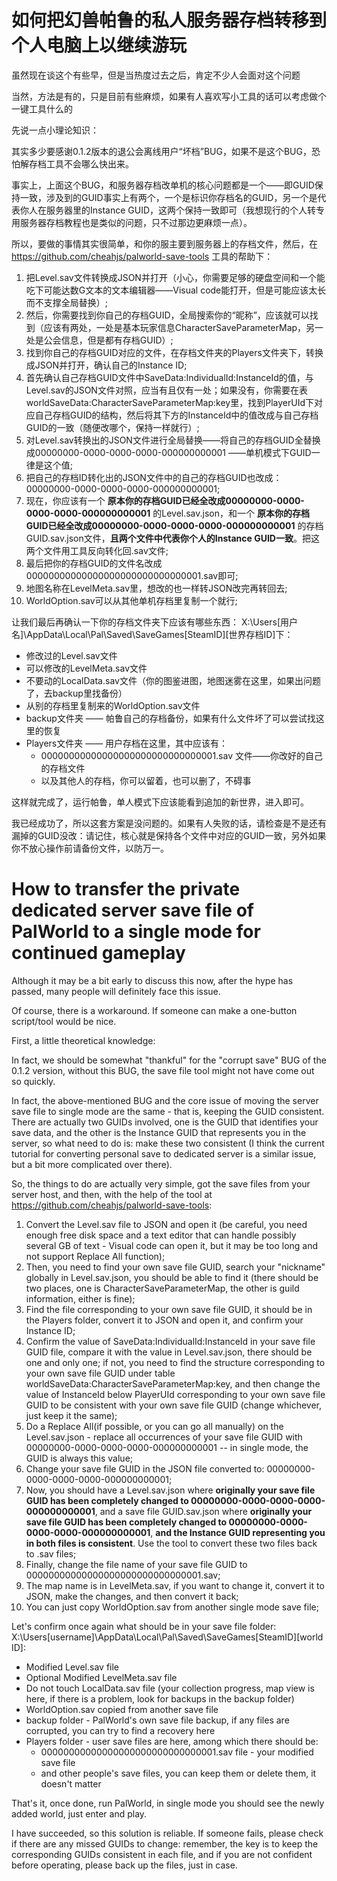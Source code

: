 # 如何把幻兽帕鲁的私人服务器存档转移到个人电脑上以继续游玩
虽然现在谈这个有些早，但是当热度过去之后，肯定不少人会面对这个问题</p>
当然，方法是有的，只是目前有些麻烦，如果有人喜欢写小工具的话可以考虑做个一键工具什么的</p>
先说一点小理论知识：</p>
其实多少要感谢0.1.2版本的退公会离线用户“坏档”BUG，如果不是这个BUG，恐怕解存档工具不会哪么快出来。</p>
事实上，上面这个BUG，和服务器存档改单机的核心问题都是一个——即GUID保持一致，涉及到的GUID事实上有两个，一个是标识你存档名的GUID，另一个是代表你人在服务器里的Instance GUID，这两个保持一致即可（我想现行的个人转专用服务器存档教程也是类似的问题，只不过那边更麻烦一点）。</p>
所以，要做的事情其实很简单，和你的服主要到服务器上的存档文件，然后，在 https://github.com/cheahjs/palworld-save-tools 工具的帮助下：
1. 把Level.sav文件转换成JSON并打开（小心，你需要足够的硬盘空间和一个能吃下可能达数G文本的文本编辑器——Visual code能打开，但是可能应该太长而不支撑全局替换）;
2. 然后，你需要找到你自己的存档GUID，全局搜索你的“昵称”，应该就可以找到（应该有两处，一处是基本玩家信息CharacterSaveParameterMap，另一处是公会信息，但是都有存档GUID）;
3. 找到你自己的存档GUID对应的文件，在存档文件夹的Players文件夹下，转换成JSON并打开，确认自己的Instance ID;
4. 首先确认自己存档GUID文件中SaveData:IndividualId:InstanceId的值，与Level.sav的JSON文件对照，应当有且仅有一处；如果没有，你需要在表worldSaveData:CharacterSaveParameterMap:key里，找到PlayerUId下对应自己存档GUID的结构，然后将其下方的InstanceId中的值改成与自己存档GUID的一致（随便改哪个，保持一样就行）;
5. 对Level.sav转换出的JSON文件进行全局替换——将自己的存档GUID全替换成00000000-0000-0000-0000-000000000001 ——单机模式下GUID一律是这个值;
6. 把自己的存档ID转化出的JSON文件中的自己的存档GUID也改成：00000000-0000-0000-0000-000000000001;
7. 现在，你应该有一个 **原本你的存档GUID已经全改成00000000-0000-0000-0000-000000000001** 的Level.sav.json，和一个 **原本你的存档GUID已经全改成00000000-0000-0000-0000-000000000001** 的存档GUID.sav.json文件，**且两个文件中代表你个人的Instance GUID一致**。把这两个文件用工具反向转化回.sav文件;
8. 最后把你的存档GUID的文件名改成00000000000000000000000000000001.sav即可;
9. 地图名称在LevelMeta.sav里，想改的也一样转JSON改完再转回去;
10. WorldOption.sav可以从其他单机存档里复制一个就行;

让我们最后再确认一下你的存档文件夹下应该有哪些东西：
X:\Users\[用户名]\AppData\Local\Pal\Saved\SaveGames\[SteamID]\[世界存档ID]下：
- 修改过的Level.sav文件
- 可以修改的LevelMeta.sav文件
- 不要动的LocalData.sav文件（你的图鉴进图，地图迷雾在这里，如果出问题了，去backup里找备份）
- 从别的存档里复制来的WorldOption.sav文件
- backup文件夹 —— 帕鲁自己的存档备份，如果有什么文件坏了可以尝试找这里的恢复
- Players文件夹 —— 用户存档在这里，其中应该有：
    - 00000000000000000000000000000001.sav 文件——你改好的自己的存档文件
    - 以及其他人的存档，你可以留着，也可以删了，不碍事

这样就完成了，运行帕鲁，单人模式下应该能看到追加的新世界，进入即可。</p>
我已经成功了，所以这套方案是没问题的。如果有人失败的话，请检查是不是还有漏掉的GUID没改：请记住，核心就是保持各个文件中对应的GUID一致，另外如果你不放心操作前请备份文件，以防万一。


# How to transfer the private dedicated server save file of PalWorld to a single mode for continued gameplay
Although it may be a bit early to discuss this now, after the hype has passed, many people will definitely face this issue.</p>
Of course, there is a workaround. If someone can make a one-button script/tool would be nice.</p>
First, a little theoretical knowledge:</p>
In fact, we should be somewhat "thankful" for the "corrupt save" BUG of the 0.1.2 version, without this BUG, the save file tool might not have come out so quickly.</p>
In fact, the above-mentioned BUG and the core issue of moving the server save file to single mode are the same - that is, keeping the GUID consistent. There are actually two GUIDs involved, one is the GUID that identifies your save data, and the other is the Instance GUID that represents you in the server, so what need to do is: make these two consistent (I think the current tutorial for converting personal save to dedicated server is a similar issue, but a bit more complicated over there).</p>
So, the things to do are actually very simple, got the save files from your server host, and then, with the help of the tool at https://github.com/cheahjs/palworld-save-tools:
1. Convert the Level.sav file to JSON and open it (be careful, you need enough free disk space and a text editor that can handle possibly several GB of text - Visual code can open it, but it may be too long and not support Replace All function);
2. Then, you need to find your own save file GUID, search your "nickname" globally in Level.sav.json, you should be able to find it (there should be two places, one is CharacterSaveParameterMap, the other is guild information, either is fine);
3. Find the file corresponding to your own save file GUID, it should be in the Players folder, convert it to JSON and open it, and confirm your Instance ID;
4. Confirm the value of SaveData:IndividualId:InstanceId in your save file GUID file, compare it with the value in Level.sav.json, there should be one and only one; if not, you need to find the structure corresponding to your own save file GUID under table worldSaveData:CharacterSaveParameterMap:key, and then change the value of InstanceId below PlayerUId corresponding to your own save file GUID to be consistent with your own save file GUID (change whichever, just keep it the same);
5. Do a Replace All(if possible, or you can go all manually) on the Level.sav.json - replace all occurrences of your save file GUID with 00000000-0000-0000-0000-000000000001 -- in single mode, the GUID is always this value;
6. Change your save file GUID in the JSON file converted to: 00000000-0000-0000-0000-000000000001;
7. Now, you should have a Level.sav.json where **originally your save file GUID has been completely changed to 00000000-0000-0000-0000-000000000001**, and a save file GUID.sav.json where **originally your save file GUID has been completely changed to 00000000-0000-0000-0000-000000000001**, **and the Instance GUID representing you in both files is consistent**. Use the tool to convert these two files back to .sav files;
8. Finally, change the file name of your save file GUID to 00000000000000000000000000000001.sav;
9. The map name is in LevelMeta.sav, if you want to change it, convert it to JSON, make the changes, and then convert it back;
10. You can just copy WorldOption.sav from another single mode save file;

Let's confirm once again what should be in your save file folder:
X:\Users\[username]\AppData\Local\Pal\Saved\SaveGames\[SteamID]\[world ID]:
- Modified Level.sav file
- Optional Modified LevelMeta.sav file
- Do not touch LocalData.sav file (your collection progress, map view is here, if there is a problem, look for backups in the backup folder)
- WorldOption.sav copied from another save file
- backup folder - PalWorld's own save file backup, if any files are corrupted, you can try to find a recovery here
- Players folder - user save files are here, among which there should be:
    - 00000000000000000000000000000001.sav file - your modified save file
    - and other people's save files, you can keep them or delete them, it doesn't matter

That's it, once done, run PalWorld, in single mode you should see the newly added world, just enter and play.</p>
I have succeeded, so this solution is reliable. If someone fails, please check if there are any missed GUIDs to change: remember, the key is to keep the corresponding GUIDs consistent in each file, and if you are not confident before operating, please back up the files, just in case.
